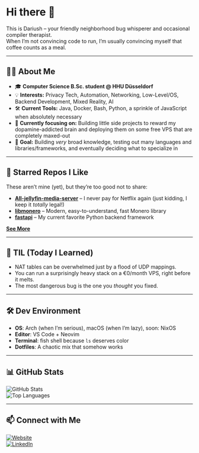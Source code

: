 # Hi there 👋
This is Dariush – your friendly neighborhood bug whisperer and occasional compiler therapist.  
When I’m not convincing code to run, I’m usually convincing myself that coffee counts as a meal.

---

## 🧑‍💻 About Me
- 🎓 **Computer Science B.Sc. student @ HHU Düsseldorf**
- 💡 **Interests:** Privacy Tech, Automation, Networking, Low-Level/OS, Backend Development, Mixed Reality, AI  
- 🛠 **Current Tools:** Java, Docker, Bash, Python, a sprinkle of JavaScript when absolutely necessary  
- 🧠 **Currently focusing on:** Building little side projects to reward my dopamine-addicted brain and deploying them on some free VPS that are completely maxed-out  
- 🎯 **Goal:** Building *very* broad knowledge, testing out many languages and libraries/frameworks, and eventually deciding what to specialize in

---

## 🌟 Starred Repos I Like
These aren’t mine (yet), but they’re too good not to share:  
- [**All-jellyfin-media-server**](https://github.com/Morzomb/All-jellyfin-media-server) – I never pay for Netflix again (just kidding, I keep it *totally* legal!)
- [**libmonero**](https://github.com/monerobuilders/libmonero) – Modern, easy-to-understand, fast Monero library
- [**fastapi**](https://github.com/tiangolo/fastapi) – My current favorite Python backend framework  

[**See More**](https://github.com/devDariush?tab=stars)

---

## 🧪 TIL (Today I Learned)
- NAT tables can be overwhelmed just by a flood of UDP mappings.  
- You can run a surprisingly heavy stack on a €0/month VPS, right before it melts.  
- The most dangerous bug is the one you *thought* you fixed.

---

## 🛠 Dev Environment
- **OS**: Arch (when I’m serious), macOS (when I’m lazy), soon: NixOS  
- **Editor**: VS Code + Neovim  
- **Terminal**: fish shell because `ls` deserves color  
- **Dotfiles**: A chaotic mix that somehow works

---

## 📊 GitHub Stats
![GitHub Stats](https://github-readme-stats.vercel.app/api?username=dariush&show_icons=true&theme=tokyonight)  
![Top Languages](https://github-readme-stats.vercel.app/api/top-langs/?username=dariush&layout=compact&theme=tokyonight)

---

## 📫 Connect with Me
[![Website](https://img.shields.io/badge/Website-dariush.dev-blue?style=for-the-badge)](https://dariush.dev)  
[![LinkedIn](https://img.shields.io/badge/LinkedIn-Dariush--Komeili-blue?style=for-the-badge&logo=linkedin)](https://www.linkedin.com/in/dariush-komeili-a44796232)
